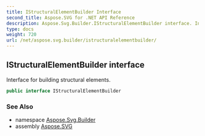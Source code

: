 ```yaml
---
title: IStructuralElementBuilder Interface
second_title: Aspose.SVG for .NET API Reference
description: Aspose.Svg.Builder.IStructuralElementBuilder interface. Interface for building structural elements
type: docs
weight: 720
url: /net/aspose.svg.builder/istructuralelementbuilder/
---
```

## IStructuralElementBuilder interface

Interface for building structural elements.

```csharp
public interface IStructuralElementBuilder
```

### See Also

* namespace [Aspose.Svg.Builder](../../aspose.svg.builder/)
* assembly [Aspose.SVG](../../)
